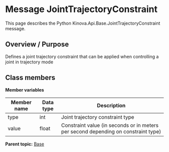 # Message JointTrajectoryConstraint

This page describes the Python Kinova.Api.Base.JointTrajectoryConstraint message.

## Overview / Purpose

Defines a joint trajectory constraint that can be applied when controlling a joint in trajectory mode

## Class members

 **Member variables** 

|Member name|Data type|Description|
|-----------|---------|-----------|
|type|int|Joint trajectory constraint type|
|value|float|Constraint value \(in seconds or in meters per second depending on constraint type\)|

**Parent topic:** [Base](../references/summary_Base.md)

